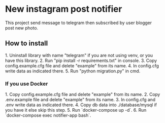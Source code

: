 <h1>New instagram post notifier</h1>
This project send message to telegram then subscribed by user blogger post new photo.

<h2>How to install</h2>
1. Uninstall library with name "telegram" if you are not using venv, or you have this library. 
2. Run "pip install -r requirements.txt" in console.
3. Copy config.example.cfg file and delete "example" from its name.
4. In config.cfg write data as indicated there.
5. Run "python migration.py" in cmd.


<h3>If you use Docker</h3>
1. Copy config.example.cfg file and delete "example" from its name.
2. Copy .env.example file and delete "example" from its name.
3. In config.cfg and .env write data as indicated there.
4. Copy db data into ./database/mysql if you have it else skip this step.
5. Run `docker-compose up -d`.
6. Run `docker-compose exec notifier-app bash`.